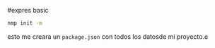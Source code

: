 #expres basic
```bash
nmp init -m
```
esto me creara un `package.json` con todos los datosde mi proyecto.e